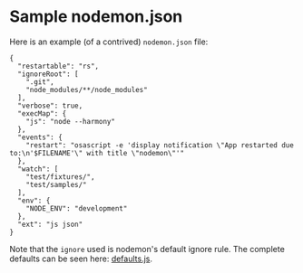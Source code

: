 # Sample nodemon.json

Here is an example (of a contrived) `nodemon.json` file:

    {
      "restartable": "rs",
      "ignoreRoot": [
        ".git",
        "node_modules/**/node_modules"
      ],
      "verbose": true,
      "execMap": {
        "js": "node --harmony"
      },
      "events": {
        "restart": "osascript -e 'display notification \"App restarted due to:\n'$FILENAME'\" with title \"nodemon\"'"
      },
      "watch": [
        "test/fixtures/",
        "test/samples/"
      ],
      "env": {
        "NODE_ENV": "development"
      },
      "ext": "js json"
    }

Note that the `ignore` used is nodemon's default ignore rule. The complete defaults can be seen here: [defaults.js](https://github.com/remy/nodemon/blob/master/lib/config/defaults.js).
